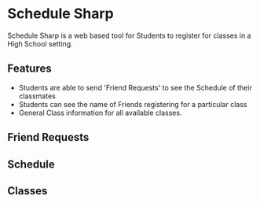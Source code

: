 # Schedule Sharp

Schedule Sharp is a web based tool for Students to register for classes in a High School setting.

## Features

-   Students are able to send 'Friend Requests' to see the Schedule of their classmates
-   Students can see the name of Friends registering for a particular class 
-   General Class information for all available classes.

## Friend Requests

## Schedule

## Classes